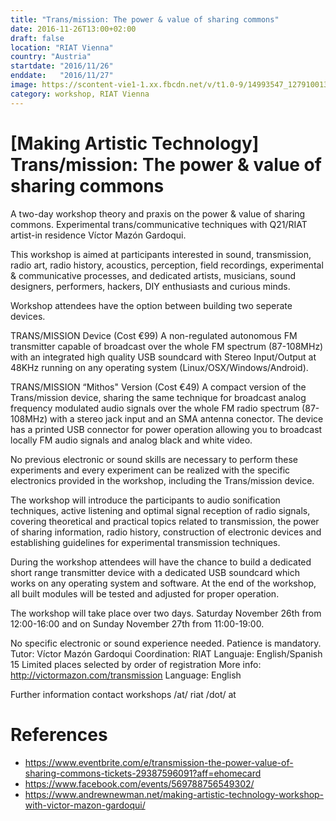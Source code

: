 ```yaml
---
title: "Trans/mission: The power & value of sharing commons"
date: 2016-11-26T13:00+02:00
draft: false
location: "RIAT Vienna"
country: "Austria"
startdate: "2016/11/26"
enddate:   "2016/11/27"
image: https://scontent-vie1-1.xx.fbcdn.net/v/t1.0-9/14993547_1279100132152620_1287999755129202644_n.jpg?_nc_cat=111&_nc_sid=b386c4&_nc_ohc=Q-nujDUQaL0AX_ELFd3&_nc_ht=scontent-vie1-1.xx&oh=4387c0777ad4816ce88ead5b735621ca&oe=5F8AA7E2
category: workshop, RIAT Vienna
---
```


# [Making Artistic Technology] Trans/mission: The power & value of sharing commons

A two-day workshop theory and praxis on the power & value of sharing commons. Experimental trans/communicative techniques with Q21/RIAT artist-in residence Víctor Mazón Gardoqui.

This workshop is aimed at participants interested in sound, transmission, radio art, radio history, acoustics, perception, field recordings, experimental & communicative processes, and dedicated artists, musicians, sound designers, performers, hackers, DIY enthusiasts and curious minds.

Workshop attendees have the option between building two seperate devices.

TRANS/MISSION Device (Cost €99)
A non-regulated autonomous FM transmitter capable of broadcast over the whole FM spectrum (87-108MHz) with an integrated high quality USB soundcard with Stereo Input/Output at 48KHz running on any operating system (Linux/OSX/Windows/Android).

TRANS/MISSION “Mithos" Version (Cost €49)
A compact version of the Trans/mission device, sharing the same technique for broadcast analog frequency modulated audio signals over the whole FM radio spectrum (87-108MHz) with a stereo jack input and an SMA antenna conector. The device has a printed USB connector for power operation allowing you to broadcast locally FM audio signals and analog black and white video.

No previous electronic or sound skills are necessary to perform these experiments and every experiment can be realized with the specific electronics provided in the workshop, including the Trans/mission device.

The workshop will introduce the participants to audio sonification techniques, active listening and optimal signal reception of radio signals, covering theoretical and practical topics related to transmission, the power of sharing information, radio history, construction of electronic devices and establishing guidelines for experimental transmission techniques.

During the workshop attendees will have the chance to build a dedicated short range transmitter device with a dedicated USB soundcard which works on any operating system and software. At the end of the workshop, all built modules will be tested and adjusted for proper operation.

The workshop will take place over two days. Saturday November 26th from 12:00-16:00 and on Sunday November 27th from 11:00-19:00.

No specific electronic or sound experience needed. Patience is mandatory.
Tutor: Víctor Mazón Gardoqui
Coordination: RIAT
Languaje: English/Spanish
15 Limited places selected by order of registration
More info: http://victormazon.com/transmission
Language: English

Further information contact workshops /at/ riat /dot/ at


# References
* https://www.eventbrite.com/e/transmission-the-power-value-of-sharing-commons-tickets-29387596091?aff=ehomecard
* https://www.facebook.com/events/569788756549302/
* https://www.andrewnewman.net/making-artistic-technology-workshop-with-victor-mazon-gardoqui/
